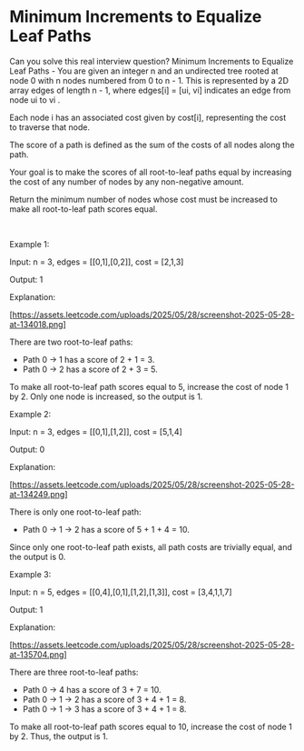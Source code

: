 # Minimum Increments to Equalize Leaf Paths

Can you solve this real interview question? Minimum Increments to Equalize Leaf Paths - You are given an integer n and an undirected tree rooted at node 0 with n nodes numbered from 0 to n - 1. This is represented by a 2D array edges of length n - 1, where edges[i] = [ui, vi] indicates an edge from node ui to vi .

Each node i has an associated cost given by cost[i], representing the cost to traverse that node.

The score of a path is defined as the sum of the costs of all nodes along the path.

Your goal is to make the scores of all root-to-leaf paths equal by increasing the cost of any number of nodes by any non-negative amount.

Return the minimum number of nodes whose cost must be increased to make all root-to-leaf path scores equal.

 

Example 1:

Input: n = 3, edges = [[0,1],[0,2]], cost = [2,1,3]

Output: 1

Explanation:

[https://assets.leetcode.com/uploads/2025/05/28/screenshot-2025-05-28-at-134018.png]

There are two root-to-leaf paths:

 * Path 0 → 1 has a score of 2 + 1 = 3.
 * Path 0 → 2 has a score of 2 + 3 = 5.

To make all root-to-leaf path scores equal to 5, increase the cost of node 1 by 2.
Only one node is increased, so the output is 1.

Example 2:

Input: n = 3, edges = [[0,1],[1,2]], cost = [5,1,4]

Output: 0

Explanation:

[https://assets.leetcode.com/uploads/2025/05/28/screenshot-2025-05-28-at-134249.png]

There is only one root-to-leaf path:

 * Path 0 → 1 → 2 has a score of 5 + 1 + 4 = 10.

Since only one root-to-leaf path exists, all path costs are trivially equal, and the output is 0.

Example 3:

Input: n = 5, edges = [[0,4],[0,1],[1,2],[1,3]], cost = [3,4,1,1,7]

Output: 1

Explanation:

[https://assets.leetcode.com/uploads/2025/05/28/screenshot-2025-05-28-at-135704.png]

There are three root-to-leaf paths:

 * Path 0 → 4 has a score of 3 + 7 = 10.
 * Path 0 → 1 → 2 has a score of 3 + 4 + 1 = 8.
 * Path 0 → 1 → 3 has a score of 3 + 4 + 1 = 8.

To make all root-to-leaf path scores equal to 10, increase the cost of node 1 by 2. Thus, the output is 1.